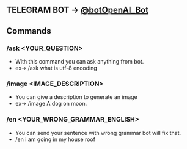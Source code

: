 ## TELEGRAM BOT -> [@botOpenAI_Bot](https://t.me/botOpenAI_Bot)

## Commands 

### /ask <YOUR_QUESTION>
- With this command you can ask anything from bot.
- ex-> /ask what is utf-8 encoding


### /image <IMAGE_DESCRIPTION>
 - You can give a description to generate an image
 - ex-> /image A dog on moon.

### /en <YOUR_WRONG_GRAMMAR_ENGLISH>
 - You can send your sentence with wrong grammar bot will fix that.
 - /en i am going in my house roof
